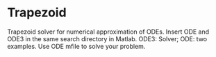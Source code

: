 # Trapezoid
Trapezoid solver for numerical approximation of ODEs.
Insert ODE and ODE3 in the same search directory in Matlab.
ODE3: Solver; ODE: two examples. Use ODE mfile to solve your problem. 
